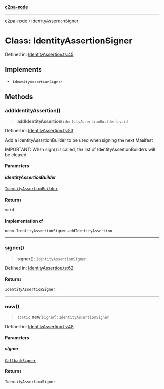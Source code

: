 [**c2pa-node**](../README.md)

***

[c2pa-node](../README.md) / IdentityAssertionSigner

# Class: IdentityAssertionSigner

Defined in: [IdentityAssertion.ts:45](https://github.com/contentauth/c2pa-node-v2/blob/5303c5fd1e9a72d23f327699b48a7620e901a41c/js-src/IdentityAssertion.ts#L45)

## Implements

- `IdentityAssertionSigner`

## Methods

### addIdentityAssertion()

> **addIdentityAssertion**(`identityAssertionBuilder`): `void`

Defined in: [IdentityAssertion.ts:53](https://github.com/contentauth/c2pa-node-v2/blob/5303c5fd1e9a72d23f327699b48a7620e901a41c/js-src/IdentityAssertion.ts#L53)

Add a IdentityAssertionBuilder  to be used when signing the
next Manifest

IMPORTANT: When sign() is called, the list of
IdentityAssertionBuilders will be cleared.

#### Parameters

##### identityAssertionBuilder

[`IdentityAssertionBuilder`](IdentityAssertionBuilder.md)

#### Returns

`void`

#### Implementation of

`neon.IdentityAssertionSigner.addIdentityAssertion`

***

### signer()

> **signer**(): `IdentityAssertionSigner`

Defined in: [IdentityAssertion.ts:62](https://github.com/contentauth/c2pa-node-v2/blob/5303c5fd1e9a72d23f327699b48a7620e901a41c/js-src/IdentityAssertion.ts#L62)

#### Returns

`IdentityAssertionSigner`

***

### new()

> `static` **new**(`signer`): `IdentityAssertionSigner`

Defined in: [IdentityAssertion.ts:48](https://github.com/contentauth/c2pa-node-v2/blob/5303c5fd1e9a72d23f327699b48a7620e901a41c/js-src/IdentityAssertion.ts#L48)

#### Parameters

##### signer

[`CallbackSigner`](CallbackSigner.md)

#### Returns

`IdentityAssertionSigner`
